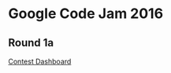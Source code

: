 Google Code Jam 2016
====================

Round 1a
--------

[Contest Dashboard](https://code.google.com/codejam/contest/dashboard?c=)
